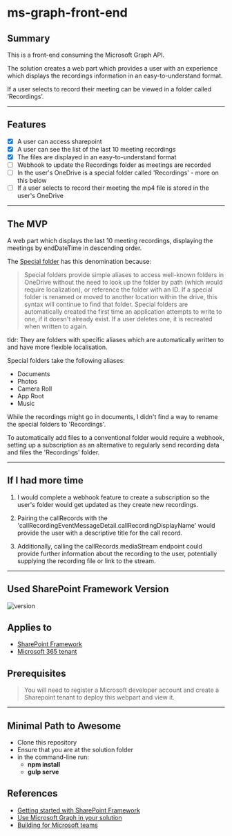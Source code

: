 # ms-graph-front-end

## Summary

This is a front-end consuming the Microsoft Graph API.

The solution creates a web part which provides a user with an experience which displays the recordings information in an easy-to-understand format.

If a user selects to record their meeting can be viewed in a folder called ‘Recordings’.

---

## Features

- [x] A user can access sharepoint
- [x] A user can see the list of the last 10 meeting recordings
- [x] The files are displayed in an easy-to-understand format
- [ ] Webhook to update the Recordings folder as meetings are recorded
- [ ] In the user's OneDrive is a special folder called 'Recordings' - more on this below
- [ ] If a user selects to record their meeting the mp4 file is stored in the user's OneDrive

---

## The MVP

A web part which displays the last 10 meeting recordings, displaying the meetings by endDateTime in descending order.

The [Special folder](https://docs.microsoft.com/en-us/graph/api/drive-get-specialfolder?view=graph-rest-1.0&tabs=http) has this denomination because:

> Special folders provide simple aliases to access well-known folders in OneDrive without the need to look up the folder by path (which would require localization), or reference the folder with an ID. If a special folder is renamed or moved to another location within the drive, this syntax will continue to find that folder. Special folders are automatically created the first time an application attempts to write to one, if it doesn't already exist. If a user deletes one, it is recreated when written to again.

tldr: They are folders with specific aliases which are automatically written to and have more flexible localisation.

Special folders take the following aliases:

- Documents
- Photos
- Camera Roll
- App Root
- Music

While the recordings might go in documents, I didn't find a way to rename the special folders to 'Recordings'.

To automatically add files to a conventional folder would require a webhook, setting up a subscription as an alternative to regularly send recording data and files the 'Recordings' folder.

---

## If I had more time

1. I would complete a webhook feature to create a subscription so the user's folder would get updated as they create new recordings.

2. Pairing the callRecords with the 'callRecordingEventMessageDetail.callRecordingDisplayName' would provide the user with a descriptive title for the call record.

3. Additionally, calling the callRecords.mediaStream endpoint could provide further information about the recording to the user, potentially supplying the recording file or link to the stream.

---

## Used SharePoint Framework Version

![version](https://img.shields.io/badge/version-1.13-green.svg)

## Applies to

- [SharePoint Framework](https://aka.ms/spfx)
- [Microsoft 365 tenant](https://docs.microsoft.com/en-us/sharepoint/dev/spfx/set-up-your-developer-tenant)

## Prerequisites

> You will need to register a Microsoft developer account and create a Sharepoint tenant to deploy this webpart and view it.

---

## Minimal Path to Awesome

- Clone this repository
- Ensure that you are at the solution folder
- in the command-line run:
  - **npm install**
  - **gulp serve**

## References

- [Getting started with SharePoint Framework](https://docs.microsoft.com/en-us/sharepoint/dev/spfx/set-up-your-developer-tenant)
- [Use Microsoft Graph in your solution](https://docs.microsoft.com/en-us/sharepoint/dev/spfx/web-parts/get-started/using-microsoft-graph-apis)
- [Building for Microsoft teams](https://docs.microsoft.com/en-us/sharepoint/dev/spfx/build-for-teams-overview)
